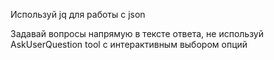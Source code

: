 Используй jq для работы с json

Задавай вопросы напрямую в тексте ответа, не используй AskUserQuestion tool с интерактивным выбором опций
